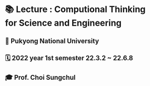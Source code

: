 # 📚 Lecture : Computional Thinking for Science and Engineering

## 🏫 Pukyong National University 

## 🗓 2022 year 1st semester 22.3.2 ~ 22.6.8

## 🎓 Prof. Choi Sungchul

